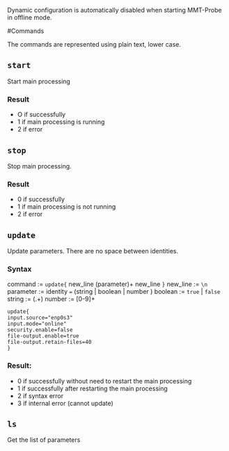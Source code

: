 Dynamic configuration is automatically disabled when starting MMT-Probe in offline mode.

#Commands

The commands are represented using plain text, lower case.

## `start`

Start main processing

### Result

- O if successfully
- 1 if main processing is running
- 2 if error

## `stop`

Stop main processing.

### Result

- 0 if successfully
- 1 if main processing is not running
- 2 if error 


## `update`

Update parameters.
There are no space between identities.

### Syntax


command   := `update{` new_line (parameter)+ new_line `}`
new_line  := `\n`
parameter := identity `=` (string | boolean | number )
boolean   := `true` | `false`
string    := (.+)
number    := [0-9]+


```
update{
input.source="enp0s3"
input.mode="online"
security.enable=false
file-output.enable=true
file-output.retain-files=40
}
```
### Result:

- 0 if successfully without need to restart the main processing
- 1 if successfully after restarting the main processing
- 2 if syntax error
- 3 if internal error (cannot update) 


## `ls`

Get the list of parameters
